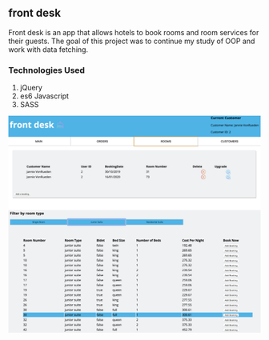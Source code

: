 ## front desk

Front desk is an app that allows hotels to book rooms and room services for their guests.  The goal of this project was to continue my study of OOP and work with data fetching.

### Technologies Used
1. jQuery
2. es6 Javascript
3. SASS


![Comp](src/images/action2.jpg)
![Comp](src/images/action1.jpg)

